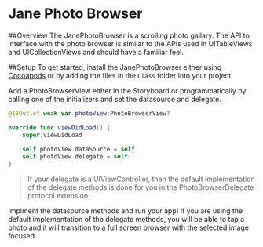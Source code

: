 # Jane Photo Browser

##Overview
The JanePhotoBrowser is a scrolling photo gallary.  The API to interface with the photo browser is similar to the APIs used in UITableViews and UICollectionViews and should have a familiar feel.

##Setup
To get started, install the JanePhotoBrowser either using [Cocoapods]() or by adding the files in the `Class` folder into your project.

Add a PhotoBrowserView either in the Storyboard or programmatically by calling one of the initializers and set the datasource and delegate.  

```swift
@IBOutlet weak var photoView:PhotoBrowserView?

override func viewDidLoad() {
	super.viewDidLoad
	
	self.photoView.dataSource = self
	self.photoView.delegate = self
}
```

> If your delegate is a UIViewController, then the default implementation of the delegate methods is done for you in the PhotoBrowserDelegate protocol extension.

Implment the datasource methods and run your app!  If you are using the default implementation of the delegate methods, you will be able to tap a photo and it will transition to a full screen browser with the selected image focused.


